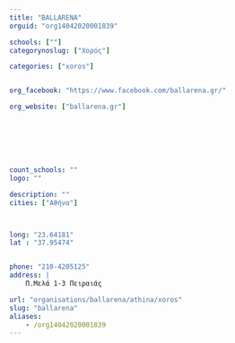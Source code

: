 ```yaml
---
title: "BALLARENA"
orguid: "org14042020001839"

schools: [""]
categorynoslug: ["Χορός"]

categories: ["xoros"]


org_facebook: "https://www.facebook.com/ballarena.gr/"

org_website: ["ballarena.gr"]







count_schools: ""
logo: ""

description: ""
cities: ["Αθήνα"]



long: "23.64181"
lat : "37.95474"


phone: "210-4205125"
address: |
    Π.Μελά 1-3 Πειραιάς

url: "organisations/ballarena/athina/xoros"
slug: "ballarena"
aliases:
    - /org14042020001839
---
```




